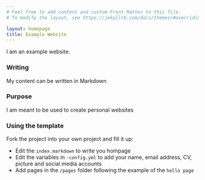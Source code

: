 ```yaml
---
# Feel free to add content and custom Front Matter to this file.
# To modify the layout, see https://jekyllrb.com/docs/themes/#overriding-theme-defaults

layout: homepage
title: Example Website
---
```


I am an example website. 

### Writing
My content can be written in Markdown

### Purpose
I am meant to be used to create personal websites

### Using the template
Fork the project into your own project and fill it up:
- Edit the `index.markdown` to write you hompage
- Edit the variables in `-config.yml` to add your name, email address, CV, picture and social media accounts
- Add pages in the `/pages` folder following the example of the `hello page`
